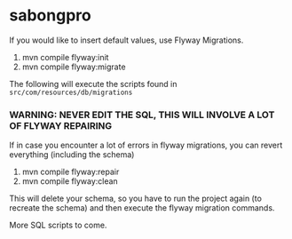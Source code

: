sabongpro
=========

If you would like to insert default values, use Flyway Migrations.

1. mvn compile flyway:init
2. mvn compile flyway:migrate

The following will execute the scripts found in `src/com/resources/db/migrations`

### WARNING: NEVER EDIT THE SQL, THIS WILL INVOLVE A LOT OF FLYWAY REPAIRING

If in case you encounter a lot of errors in flyway migrations, you can revert everything (including the schema)

1. mvn compile flyway:repair
2. mvn compile flyway:clean

This will delete your schema, so you have to run the project again (to recreate the schema) and then execute the flyway migration commands.

More SQL scripts to come.